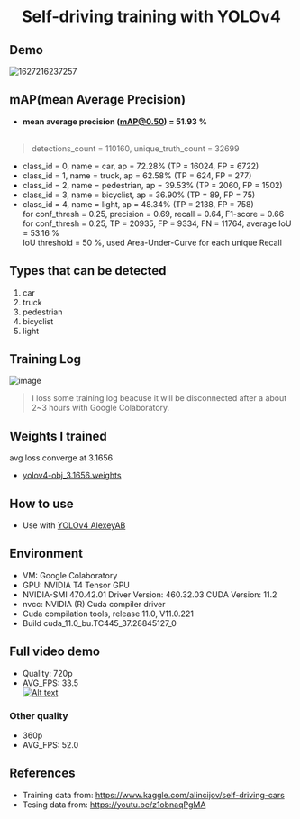 <h1 align="center">Self-driving training with YOLOv4</h1>

## Demo
![1627216237257](https://user-images.githubusercontent.com/34447298/126899013-21aadbf8-b79e-46ad-b63e-0d3d0f59cab5.gif)


## mAP(mean Average Precision)

- **mean average precision (mAP@0.50) = 51.93 %**<br><br>
> detections_count = 110160, unique_truth_count = 32699
- class_id = 0, name = car, ap = 72.28% (TP = 16024, FP = 6722)
- class_id = 1, name = truck, ap = 62.58% (TP = 624, FP = 277)
- class_id = 2, name = pedestrian, ap = 39.53% (TP = 2060, FP = 1502)
- class_id = 3, name = bicyclist, ap = 36.90% (TP = 89, FP = 75)
- class_id = 4, name = light, ap = 48.34% (TP = 2138, FP = 758)<br>
for conf_thresh = 0.25, precision = 0.69, recall = 0.64, F1-score = 0.66<br>
for conf_thresh = 0.25, TP = 20935, FP = 9334, FN = 11764, average IoU = 53.16 %<br>
IoU threshold = 50 %, used Area-Under-Curve for each unique Recall<br>

## Types that can be detected
1. car
2. truck
3. pedestrian
4. bicyclist
5. light

## Training Log

![image](https://user-images.githubusercontent.com/34447298/126898309-b749ffc5-0495-4594-894b-fdc57090ed4e.png)
> I loss some training log beacuse it will be disconnected after a about 2~3 hours with Google Colaboratory.


## Weights I trained

avg loss converge at 3.1656
- <a href='https://drive.google.com/file/d/1mmxOU3D-wyLeLI1jg-vhKj-Kt7UQ_GHs/view?usp=sharing' target="_blank">yolov4-obj_3.1656.weights</a>


## How to use

- Use with <a href='https://github.com/AlexeyAB/darknet' target="_blank">YOLOv4 AlexeyAB</a>


## Environment

- VM: Google Colaboratory
- GPU: NVIDIA T4 Tensor GPU
- NVIDIA-SMI 470.42.01    Driver Version: 460.32.03    CUDA Version: 11.2
- nvcc: NVIDIA (R) Cuda compiler driver
- Cuda compilation tools, release 11.0, V11.0.221
- Build cuda_11.0_bu.TC445_37.28845127_0


## Full video demo

- Quality: 720p
- AVG_FPS: 33.5<br>
[![Alt text](https://i.ytimg.com/vi/KRhkeHaPoyg/hqdefault.jpg?sqp=-oaymwEcCPYBEIoBSFXyq4qpAw4IARUAAIhCGAFwAcABBg==&rs=AOn4CLBuo-TOUEEKVe7HPJy5eIkQZiCVdQ)](https://youtu.be/KRhkeHaPoyg)


### Other quality

- 360p
- AVG_FPS: 52.0

## References
- Training data from: https://www.kaggle.com/alincijov/self-driving-cars
- Tesing data from: https://youtu.be/z1obnaqPgMA
